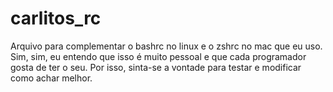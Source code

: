 # carlitos_rc
Arquivo para complementar o bashrc no linux e o zshrc no mac que eu uso. Sim, sim, eu entendo que isso é muito pessoal e que cada programador gosta de ter o seu. Por isso, sinta-se a vontade para testar e modificar como achar melhor.

